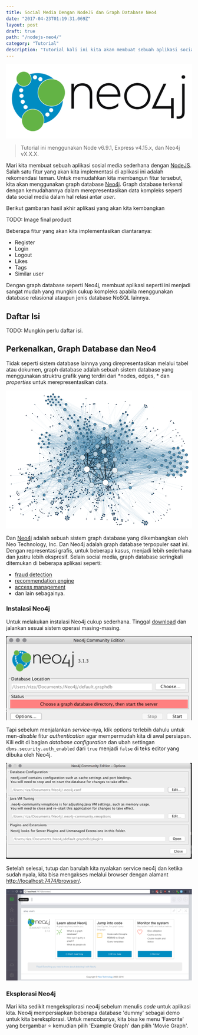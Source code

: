 ```yaml
---
title: Social Media Dengan NodeJS dan Graph Database Neo4
date: "2017-04-23T01:19:31.069Z"
layout: post
draft: true
path: "/nodejs-neo4/"
category: "Tutorial"
description: "Tutorial kali ini kita akan membuat sebuah aplikasi social media sederhana menggunakan NodeJS dan Neo4j sebagai graph database."
---
```


![neo4j_logo.png](neo4j_logo.png)

> Tutorial ini menggunakan Node v6.9.1, Express v4.15.x, dan Neo4j vX.X.X.

Mari kita membuat sebuah aplikasi sosial media sederhana dengan [NodeJS](https://nodejs.org/). Salah satu fitur yang akan kita implementasi di aplikasi ini adalah rekomendasi teman. Untuk memudahkan kita membangun fitur tersebut, kita akan menggunakan graph database [Neo4j](https://neo4j.com/). Graph database terkenal dengan kemudahannya dalam merepresentasikan data kompleks seperti data social media dalam hal relasi antar *user*.

Berikut gambaran hasil akhir aplikasi yang akan kita kembangkan

TODO: Image final product

Beberapa fitur yang akan kita implementasikan diantaranya:

* Register
* Login
* Logout
* Likes
* Tags
* Similar user

Dengan graph database seperti Neo4j, membuat aplikasi seperti ini menjadi sangat mudah yang mungkin cukup kompleks apabila menggunakan database relasional ataupun jenis database NoSQL lainnya.

## Daftar Isi

TODO: Mungkin perlu daftar isi.

## Perkenalkan, Graph Database dan Neo4

Tidak seperti sistem database lainnya yang direpresentasikan melalui tabel atau dokumen, graph database adalah sebuah sistem database yang menggunakan struktru grafik yang terdiri dari *nodes, edges, * dan *properties* untuk merepresentasikan data.

![graph-data-technologies-graph-databases-for-beginners.png](graph-data-technologies-graph-databases-for-beginners.png)


Dan [Neo4j](https://neo4j.com) adalah sebuah sistem graph database yang dikembangkan oleh Neo Technology, Inc. Dan Neo4j adalah graph database terpopuler saat ini. Dengan representasi grafis, untuk beberapa kasus, menjadi lebih sederhana dan justru lebih ekspresif. Selain social media, graph database seringkali ditemukan di beberapa aplikasi seperti:

* [fraud detection](https://neo4j.com/use-cases/fraud-detection/)
* [recommendation engine](http://neo4j.com/use-cases/real-time-recommendation-engine/)
* [access management](http://neo4j.com/use-cases/identity-and-access-management/)
* dan lain sebagainya.

### Instalasi Neo4j

Untuk melakukan instalasi Neo4j cukup sederhana. Tinggal [download](https://neo4j.com/download/community-edition/) dan jalankan sesuai sistem operasi masing-masing.

![neo4j_start.png](neo4j_start.png)

Tapi sebelum menjalankan *service*-nya, klik *options* terlebih dahulu untuk men-*disable* fitur *authentication* agar mempermudah kita di awal persiapan. Kili edit di bagian *database configuration* dan ubah settingan `dbms.security.auth_enabled` dari `true` menjadi `false` di teks editor yang dibuka oleh Neo4j.

![neo4j_config.png](neo4j_config.png)

Setelah selesai, tutup dan barulah kita nyalakan service neo4j dan ketika sudah nyala, kita bisa mengakses melalui browser dengan alamant [http://localhost:7474/browser/](http://localhost:7474/browser/).

![neo4j_browser.png](neo4j_browser.png)

### Eksplorasi Neo4j

Mari kita sedikit mengeksplorasi neo4j sebelum menulis *code* untuk aplikasi kita. Neo4j mempersiapkan beberapa database 'dummy' sebagai demo untuk kita bereksplorasi. Untuk mencobanya, kita bisa ke menu 'Favorite' yang bergambar ⭐️ kemudian pilih 'Example Graph' dan pilih 'Movie Graph'.
